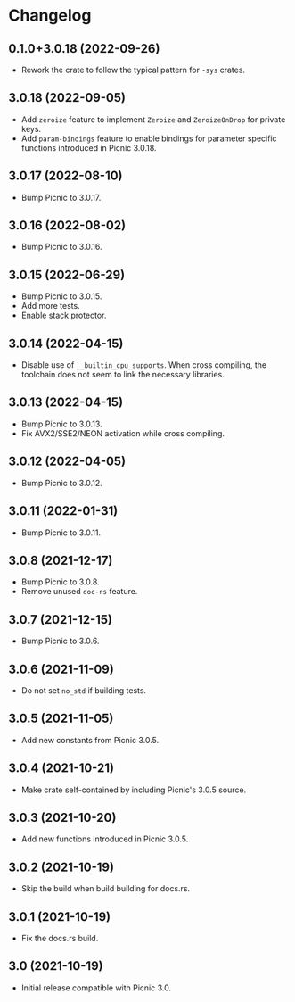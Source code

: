 # Changelog

## 0.1.0+3.0.18 (2022-09-26)

* Rework the crate to follow the typical pattern for `-sys` crates.

## 3.0.18 (2022-09-05)

* Add `zeroize` feature to implement `Zeroize` and `ZeroizeOnDrop` for private keys.
* Add `param-bindings` feature to enable bindings for parameter specific functions introduced in Picnic 3.0.18.

## 3.0.17 (2022-08-10)

* Bump Picnic to 3.0.17.

## 3.0.16 (2022-08-02)

* Bump Picnic to 3.0.16.

## 3.0.15 (2022-06-29)

* Bump Picnic to 3.0.15.
* Add more tests.
* Enable stack protector.

## 3.0.14 (2022-04-15)

* Disable use of `__builtin_cpu_supports`. When cross compiling, the toolchain does not seem to link the necessary libraries.

## 3.0.13 (2022-04-15)

* Bump Picnic to 3.0.13.
* Fix AVX2/SSE2/NEON activation while cross compiling.

## 3.0.12 (2022-04-05)

* Bump Picnic to 3.0.12.

## 3.0.11 (2022-01-31)

* Bump Picnic to 3.0.11.

## 3.0.8 (2021-12-17)

* Bump Picnic to 3.0.8.
* Remove unused `doc-rs` feature.

## 3.0.7 (2021-12-15)

* Bump Picnic to 3.0.6.

## 3.0.6 (2021-11-09)

* Do not set `no_std` if building tests.

## 3.0.5 (2021-11-05)

* Add new constants from Picnic 3.0.5.

## 3.0.4 (2021-10-21)

* Make crate self-contained by including Picnic's 3.0.5 source.

## 3.0.3 (2021-10-20)

* Add new functions introduced in Picnic 3.0.5.

## 3.0.2 (2021-10-19)

* Skip the build when build building for docs.rs.

## 3.0.1 (2021-10-19)

* Fix the docs.rs build.

## 3.0 (2021-10-19)

* Initial release compatible with Picnic 3.0.
